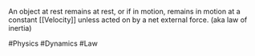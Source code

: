 An object at rest remains at rest, or if in motion, remains in motion at a constant [[Velocity]] unless acted on by a net external force. (aka law of inertia)

#Physics #Dynamics #Law